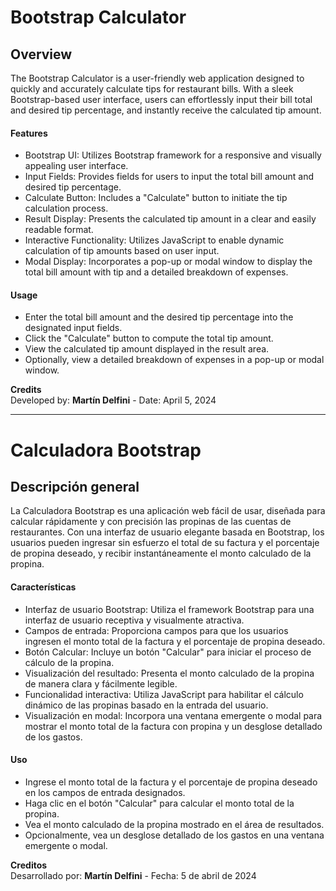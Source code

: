 # Bootstrap Calculator

## Overview
The Bootstrap Calculator is a user-friendly web application designed to quickly and accurately calculate tips for restaurant bills. With a sleek Bootstrap-based user interface, users can effortlessly input their bill total and desired tip percentage, and instantly receive the calculated tip amount.  

#### Features
- Bootstrap UI: Utilizes Bootstrap framework for a responsive and visually appealing user interface.
- Input Fields: Provides fields for users to input the total bill amount and desired tip percentage.
- Calculate Button: Includes a "Calculate" button to initiate the tip calculation process.
- Result Display: Presents the calculated tip amount in a clear and easily readable format.
- Interactive Functionality: Utilizes JavaScript to enable dynamic calculation of tip amounts based on user input.
- Modal Display: Incorporates a pop-up or modal window to display the total bill amount with tip and a detailed breakdown of expenses.

#### Usage
- Enter the total bill amount and the desired tip percentage into the designated input fields.
- Click the "Calculate" button to compute the total tip amount.
- View the calculated tip amount displayed in the result area.
- Optionally, view a detailed breakdown of expenses in a pop-up or modal window.

**Credits**  
Developed by: **Martín Delfini** - 
Date: April 5, 2024

--- 

# Calculadora Bootstrap

## Descripción general
La Calculadora Bootstrap es una aplicación web fácil de usar, diseñada para calcular rápidamente y con precisión las propinas de las cuentas de restaurantes. Con una interfaz de usuario elegante basada en Bootstrap, los usuarios pueden ingresar sin esfuerzo el total de su factura y el porcentaje de propina deseado, y recibir instantáneamente el monto calculado de la propina.  

#### Características
- Interfaz de usuario Bootstrap: Utiliza el framework Bootstrap para una interfaz de usuario receptiva y visualmente atractiva.
- Campos de entrada: Proporciona campos para que los usuarios ingresen el monto total de la factura y el porcentaje de propina deseado.
- Botón Calcular: Incluye un botón "Calcular" para iniciar el proceso de cálculo de la propina.
- Visualización del resultado: Presenta el monto calculado de la propina de manera clara y fácilmente legible.
- Funcionalidad interactiva: Utiliza JavaScript para habilitar el cálculo dinámico de las propinas basado en la entrada del usuario.
- Visualización en modal: Incorpora una ventana emergente o modal para mostrar el monto total de la factura con propina y un desglose detallado de los gastos.

#### Uso
- Ingrese el monto total de la factura y el porcentaje de propina deseado en los campos de entrada designados.
- Haga clic en el botón "Calcular" para calcular el monto total de la propina.
- Vea el monto calculado de la propina mostrado en el área de resultados.
- Opcionalmente, vea un desglose detallado de los gastos en una ventana emergente o modal.

**Creditos**  
Desarrollado por: **Martín Delfini** - 
Fecha: 5 de abril de 2024
